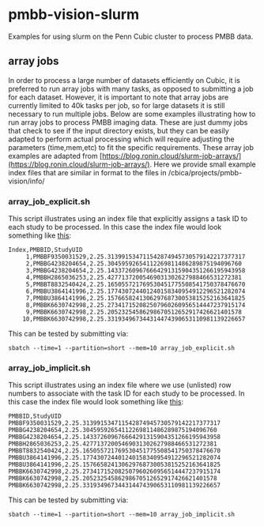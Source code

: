 # pmbb-vision-slurm
Examples for using slurm on the Penn Cubic cluster to process PMBB data. 

## array jobs
In order to process a large number of datasets efficiently on Cubic, it is preferred to run array jobs with many tasks, as opposed to submitting a job for each dataset. However, it is important to note that array jobs are currently limited to 40k tasks per job, so for large datasets it is still necessary to run multiple jobs. Below are some examples illustrating how to run array jobs to process PMBB imaging data. These are just dummy jobs that check to see if the input directory exists, but they can be easily adapted to perform actual processing which will require adjusting the parameters (time,mem,etc) to fit the specific requirements.  These array job examples are adapted from [https://blog.ronin.cloud/slurm-job-arrays/](https://blog.ronin.cloud/slurm-job-arrays/). Here we provide small example index files that are similar in format to the files in /cbica/projects/pmbb-vision/info/

### array_job_explicit.sh 
This script illustrates using an index file that explicitly assigns a task ID to each study to be processed. In this case the index file would look something like [this](data/test_index_explicit.csv):
```
Index,PMBBID,StudyUID
     1,PMBBF9350031529,2.25.313991534711542874945730579142217377317
     2,PMBBG4238204654,2.25.30459592654112269811486289875194096760
     3,PMBBG4238204654,2.25.143372609676664291315904351266195943958
     4,PMBBH2865036253,2.25.42771372005469031302627988466531272381
     5,PMBBT8832540424,2.25.165055721769530451775508541750378476670
     6,PMBBU3864141996,2.25.177430724401240158340954912296521282074
     7,PMBBU3864141996,2.25.157665824130629768730053815252163641825
     8,PMBBK6630742998,2.25.273417152082507960260956514447237915174
     9,PMBBK6630742998,2.25.20523254586298670512652917426621401578
    10,PMBBK6630742998,2.25.331934967344314474390653110981139226657
```
This can be tested by submitting via:
```
sbatch --time=1 --partition=short --mem=10 array_job_explicit.sh
```

### array_job_implicit.sh 
This script illustrates using an index file where we use (unlisted) row numbers to associate with the task ID for each study to be processed. In this case the index file would look something like [this](data/test_index_implicit.csv):
```
PMBBID,StudyUID
PMBBF9350031529,2.25.313991534711542874945730579142217377317
PMBBG4238204654,2.25.30459592654112269811486289875194096760
PMBBG4238204654,2.25.143372609676664291315904351266195943958
PMBBH2865036253,2.25.42771372005469031302627988466531272381
PMBBT8832540424,2.25.165055721769530451775508541750378476670
PMBBU3864141996,2.25.177430724401240158340954912296521282074
PMBBU3864141996,2.25.157665824130629768730053815252163641825
PMBBK6630742998,2.25.273417152082507960260956514447237915174
PMBBK6630742998,2.25.20523254586298670512652917426621401578
PMBBK6630742998,2.25.331934967344314474390653110981139226657
```
This can be tested by submitting via:
```
sbatch --time=1 --partition=short --mem=10 array_job_implicit.sh
```
